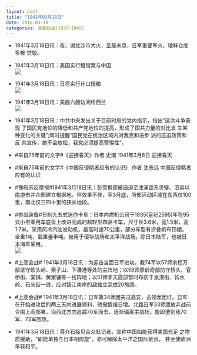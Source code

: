 ```yaml
---
layout: post
title: "1941年03月18日"
date: 2016-03-18
categories: 全面抗战(1937-1945)
---
```


<meta name="referrer" content="no-referrer" />

- 1941年3月18日讯：夜，湖北沙市大火，至晨未息，日军重要军火、粮秣仓库多被 焚毁。 

- 1941年3月18日讯：美国实行租借案与中国 <br/><img src="https://ww2.sinaimg.cn/large/aca367d8jw1f21d4fuad8j20xu0r1x3l.jpg" />

- 1941年3月18日讯：日将实行计口授粮 <br/><img src="https://ww3.sinaimg.cn/large/aca367d8jw1f21be07jubj206e070q3j.jpg" />

- 1941年3月18日讯：美舰六艘访问纽西兰 <br/><img src="https://ww3.sinaimg.cn/large/aca367d8jw1f219nt4i0ij20740ms77d.jpg" />

- 1941年3月18日讯：中共中央发出关于目前时局的党内指示，指出“这次斗争表现 了国民党地位的降低和共产党地位的提高，形成了国共力量的对比发 生某种变化的关键”;同时提醒“国民党在统治区域内对我党和进步 派的压迫政策和反 共宣传，绝不会放松，我党必须提高警惕性”。 

- #来自75年前的文字#《迎接春天》作者 史潮 1941年3月6日 迎接春天 

- #来自75年前的文字#《中国反侵略者应有的认识》 作者 沈志远 中国反侵略者应有的认识 

- #豫皖苏反摩擦#1941年3月18日讯：彭雪枫部被逼迫至津浦路东灵璧、泗县以南游击并企图建立根据地。但效果不佳，至3月底，所部活动区域在东西仅100里，南北仅三四十里的狭长地段。 

- #参战装备#日制九五式迷你卡车：日本内燃机公司于1935(皇纪2595)年在95式小型乘用车底盘上改进而成的超轻型四驱卡车，尺寸长3.6米，宽1.5米，高1.7米。采用风冷汽油发动机，最高时速70公里，部分车型有折叠帆布顶棚，全重1吨，载重量半吨。被用于侵华战场和太平洋战场。除日本陆军，也被日本海军采用。 <br/><img src="https://ww4.sinaimg.cn/large/aca367d8jw1f20sc1egnhj207b08k3z7.jpg" />

- #上高会战# 1941年3月18日讯：为迎击当面日军进攻，我74军以57师余程万部坚守砍头岭、索子山、下漕港等处的主阵地；以58师廖龄奇部防守桥头、官桥街、棠铺、黄家铺等一线阵地；以51师李天霞部暂时布防于泉港街、钩水岭、石头街一线，应对锦江南岸的敌独立混成20旅团。 

- #上高会战# 1941年3月18日讯：日军第34师团突过高安，占领龙团圩。日军在开始进攻后的两三天内进展顺利，骄傲情绪日增。北路日军33师团放弃战前合围上高部署，沿西北方向追踪70军而去，逐渐偏离主战场。旋即遭到我70军、72军围攻。 

- 1941年3月18日讯：蒋介石接见合众社记者，宣称中国如能获得美国充足 之物质援助，“即能单独与日本相周旋”，亦可解除太平洋之国际紧张， 甚至使欧洲早获和平。 

